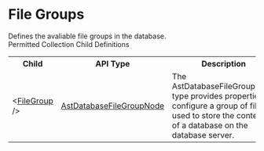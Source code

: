 # File Groups

<div class="LanguageSummary"><div class ="SummaryItem">Defines the avaliable file groups in the database.</div></div><div class="SchemaBindingGroup"><div class="SchemaBindingGroupHeader">Permitted Collection Child Definitions</div><table id="SchemaBindingList" class="SchemaBindingList"><tbody><tr><th class="SchemaBindingNameColumnHeader">Child</th><th class="SchemaBindingTypeColumnHeader">API Type</th><th class="SchemaBindingSummaryColumnHeader">Description</th></tr><tr class="cd0"><td class="SchemaBindingName"><span class="punc">&lt;</span><a href=Varigence.Languages.Biml.Table.AstDatabaseFileGroupNode.html">FileGroup</a><span class="punc"> /&gt;</span></td><td class="SchemaBindingType"><a href="../api-reference/Varigence.Languages.Biml.Table.AstDatabaseFileGroupNode.html">AstDatabaseFileGroupNode</a></td><td class="SchemaBindingSummary">The AstDatabaseFileGroupNode type provides properties to configure a group of file used to store the contents of a database on the database server.</td></tr></tbody></table></div>